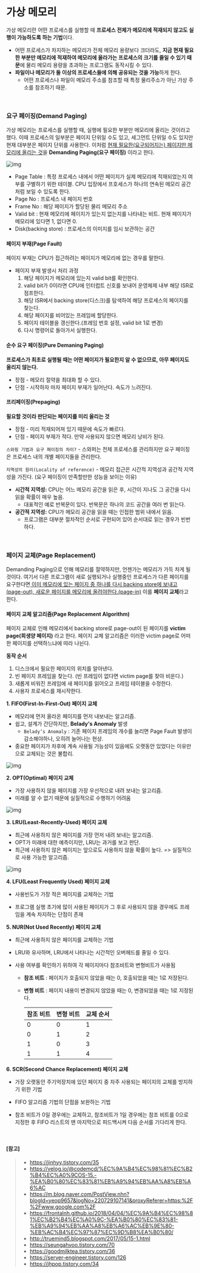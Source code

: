 # 가상 메모리

가상 메모리란 어떤 프로세스를 실행할 때 **프로세스 전체가 메모리에 적재되지 않고도 실행이 가능하도록 하는 기법**이다.

- 어떤 프로세스가 차지하는 메모리가 전체 메모리 용량보다 크더라도, **지금 현재 필요한 부분만 메모리에 적재하여 메모리에 올라가는 프로세스의 크기를 줄일 수 있기 때문**에 물리 메모리 용량을 초과하는 프로그램도 동작시킬 수 있다.
- **파일이나 메모리가 둘 이상의 프로세스들에 의해 공유되는 것을 가능**하게 한다.
  - 어떤 프로세스나 파일이 메모리 주소를 참조할 때 특정 물리주소가 아닌 가상 주소를 참조하기 때문.

<br>

### 요구 페이징(Demand Paging)

가상 메모리는 프로세스를 실행할 때, 실행에 필요한 부분만 메모리에 올리는 것이라고 했다. 이때 프로세스의 일부분은 페이지 단위일 수도 있고, 세그먼트 단위일 수도 있지만 현재 대부분은 페이지 단위를 사용한다. 이처럼 <u>현재 필요한(요구되어지는) 페이지만 메모리에 올리는 것</u>을 **Demanding Paging(요구 페이징)** 이라고 한다.



![img](https://user-images.githubusercontent.com/34755287/57119450-47043400-6da5-11e9-8810-c6a981a1d689.png)

- Page Table : 특정 프로세스 내에서 어떤 페이지가 실제 메모리에 적재되었는지 여부를 구별하기 위한 테이블. CPU 입장에서 프호세스가 하나의 연속된 메모리 공간처럼 보일 수 있도록 한다.
- Page No : 프로세스 내 페이지 번호
- Frame No : 해당 페이지가 할당된 물리 메모리 주소
- Valid bit : 현재 메모리에 페이지가 있는지 없는지를 나타내는 비트. 현재 페이지가 메모리에 있다면 1, 없다면 0.
- Disk(backing store) : 프로세스의 이미지를 임시 보관하는 공간

#### 페이지 부재(Page Fault)

페이지 부재는 CPU가 접근하려는 페이지가 메모리에 없는 경우를 말한다.

- 페이지 부재 발생시 처리 과정
  1. 해당 페이지가 메모리에 있는지 valid bit를 확인한다.
  2. valid bit가 0이라면 CPU에 인터럽트 신호를 보내어 운영체제 내부 해당 ISR로 점프한다.
  3. 해당 ISR에서 backing store(디스크)를 탐색하여 해당 프로세스의 페이지를 찾는다.
  4. 해당 페이지를 비어있는 프레임에 할당한다.
  5. 페이지 테이블을 갱신한다.(프레임 번호 설정, valid bit 1로 변경)
  6. 다시 명령어로 돌아가서 실행한다.

#### 순수 요구 페이징(Pure Demaning Paging)

 **프로세스가 최초로 실행될 때는 어떤 페이지가 필요한지 알 수 없으므로, 아무 페이지도 올리지 않는다.**

- 장점 - 메모리 절약을 최대화 할 수 있다.
- 단점 - 시작하자 마자 페이지 부재가 일어난다. 속도가 느려진다.

#### 프리페이징(Prepaging)

**필요할 것이라 판단되는 페이지를 미리 올리는 것**

- 장점 - 미리 적재되어져 있기 때문에 속도가 빠르다.
- 단점 - 페이지 부재가 적다. 만약 사용되지 않으면 메모리 낭비가 된다.

`스와핑 기법과 요구 페이징의 차이?` - 스와퍼는 전체 프로세스를 관리하지만 요구 페이징은 프로세스 내의 개별 페이지들을 관리한다.

`지역성의 원리(Locality of reference)` - 메모리 접근은 시간적 지역성과 공간적 지역성을 가진다. (요구 페이징이 만족할만한 성능을 보이는 이유)

- **시간적 지역성:** CPU는 어느 메모리 공간을 읽은 후, 시간이 지나도 그 공간을 다시 읽을 확률이 매우 높음.
  - 대표적인 예로 반복문이 있다. 반복문은 하나의 코드 공간을 여러 번 읽는다.
- **공간적 지역성:** CPU가 메모리 공간을 읽을 때는 인접한 범위 내에서 읽음.
  - 프로그램은 대부분 절차적인 순서로 구현되어 있어 순서대로 읽는 경우가 빈번하다.

</br>

### 페이지 교체(Page Replacement)

Demanding Paging으로 인해 메모리를 절약하지만, 언젠가는 메모리가 가득 차게 될 것이다. 여기서 다른 프로그램이 새로 실행되거나 실행중인 프로세스가 다른 페이지를 요구한다면<u> 이미 메모리에 있는 페이지 중 하나를 다시 backing store에 보내고(page-out), 새로운 페이지를 메모리에 올려야한다.(page-in)</u> 이를 **페이지 교체**라고 한다.

#### 페이지 교체 알고리즘(Page Replacement Algorithm)

페이지 교체로 인해 메모리에서 backing store로 page-out이 된 페이지를 **victim page(희생양 페이지)** 라고 한다. 페이지 교체 알고리즘은 이러한 victim page로 어떠한 페이지를 선택하느냐에 따라 나뉜다.

**동작 순서**

1. 디스크에서 필요한 페이지의 위치를 알아낸다.
2. 빈 페이지 프레임을 찾는다. (빈 프레임이 없다면 victim page를 찾아 비운다.)
3. 새롭게 비워진 프레임에 새 페이지를 읽어오고 프레임 테이블을 수정한다.
4. 사용자 프로세스를 재시작한다.

**1. FIFO(First-In-First-Out) 페이지 교체**

- 메모리에 먼저 올라온 페이지를 먼저 내보내는 알고리즘.
- 쉽고, 설계가 간단하지만, **Belady's Anomaly** 발생
  - `Belady’s Anomaly` : 기존 페이지 프레임의 개수를 늘리면 Page Fault 발생이 감소해야하나, 오히려 늘어나는 현상.
- 중요한 페이지가 차후에 계속 사용될 가능성이 있음에도 오랫동안 있었다는 이유만으로 교체되는 것은 불합리.

![img](https://t1.daumcdn.net/cfile/tistory/256403335916A03E18)

**2. OPT(Optimal) 페이지 교체**

- 가장 사용하지 않을 페이지를 가장 우선적으로 내려 보내는 알고리즘.
- 미래를 알 수 없기 때문에 실질적으로 수행하기 어려움

![img](https://t1.daumcdn.net/cfile/tistory/265B26335916A03F39)

**3. LRU(Least-Recently-Used) 페이지 교체**

- 최근에 사용하지 않은 페이지를 가장 먼저 내려 보내는 알고리즘.
- OPT가 미래에 대한 예측이지만, LRU는 과거를 보고 판단. 
- 최근에 사용하지 않은 페이지는 앞으로도 사용하지 않을 확률이 높다. => 실질적으로 사용 가능한 알고리즘.

![img](https://t1.daumcdn.net/cfile/tistory/2724AE335916A04007)

 **4. LFU(Least Frequently Used) 페이지 교체**

- 사용빈도가 가장 적은 페이지를 교체하는 기법

- 프로그램 실행 초기에 많이 사용된 페이지가 그 후로 사용되지 않을 경우에도 프레임을 계속 차지하는 단점이 존재

**5. NUR(Not Used Recently) 페이지 교체**

- 최근에 사용하지 않은 페이지를 교체하는 기법
- LRU와 유사하며, LRU에서 나타나는 시간적인 오버헤드를 줄일 수 있다.

- 사용 여부를 확인하기 위하여 각 페이지마다 참조비트와 변형비트가 사용됨

  - **참조 비트** : 페이지가 호출되지 않았을 때는 0, 호출되었을 때는 1로 저장된다.

  - **변형 비트** : 페이지 내용이 변경되지 않았을 때는 0, 변경되었을 때는 1로 지정된다.

    | 참조 비트 | 변형 비트 | 교체 순서 |
    | --------- | --------- | --------- |
    | 0         | 0         | 1         |
    | 0         | 1         | 2         |
    | 1         | 0         | 3         |
    | 1         | 1         | 4         |

**6. SCR(Second Chance Replacement) 페이지 교체**

- 가장 오랫동안 주기억장치에 있던 페이지 중 자주 사용되는 페이지의 교체를 방지하기 위한 기법

- FIFO 알고리즘 기법의 단점을 보완하는 기법
- 참조 비트가 0일 경우에는 교체하고, 참조비트가 1일 경우에는 참조 비트를 0으로 지정한 후 FIFO 리스트의 맨 마지막으로 피드백시켜 다음 순서를 기다리게 한다.

<br>

#### [참고]

> - https://jinhyy.tistory.com/35
> - https://velog.io/@codemcd/%EC%9A%B4%EC%98%81%EC%B2%B4%EC%A0%9COS-15.-%EA%B0%80%EC%83%81%EB%A9%94%EB%AA%A8%EB%A6%AC
> - https://m.blog.naver.com/PostView.nhn?blogId=yeop9657&logNo=220729107141&proxyReferer=https:%2F%2Fwww.google.com%2F
> - https://frontalnh.github.io/2018/04/04/%EC%9A%B4%EC%98%81%EC%B2%B4%EC%A0%9C-%EA%B0%80%EC%83%81-%EB%A9%94%EB%AA%A8%EB%A6%AC%EB%9E%80-%EB%AC%B4%EC%97%87%EC%9D%B8%EA%B0%80/
> - http://truemind5.blogspot.com/2017/05/15-1.html
> - https://seungahyoo.tistory.com/70
> - https://goodmilktea.tistory.com/36
> - https://server-engineer.tistory.com/126
> - https://jhpop.tistory.com/34
